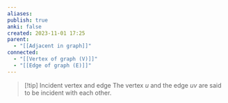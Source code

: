 ```yaml
---
aliases: 
publish: true
anki: false
created: 2023-11-01 17:25
parent:
  - "[[Adjacent in graph]]"
connected:
  - "[[Vertex of graph (V)]]"
  - "[[Edge of graph (E)]]"
---
```

> [!tip] Incident vertex and edge
> The vertex ${} u$ and the edge $uv$ are said to be incident with each other.














